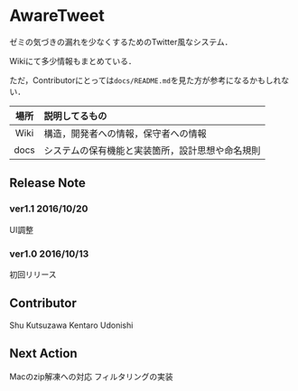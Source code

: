 AwareTweet
===============

ゼミの気づきの漏れを少なくするためのTwitter風なシステム．

Wikiにて多少情報もまとめている．

ただ，Contributorにとっては`docs/README.md`を見た方が参考になるかもしれない．

|場所|説明してるもの|
|:---:|:---|
|Wiki|構造，開発者への情報，保守者への情報|
|docs|システムの保有機能と実装箇所，設計思想や命名規則|

## Release Note

### ver1.1 2016/10/20
UI調整

### ver1.0 2016/10/13
初回リリース

## Contributor
Shu Kutsuzawa
Kentaro Udonishi

## Next Action
Macのzip解凍への対応
フィルタリングの実装

